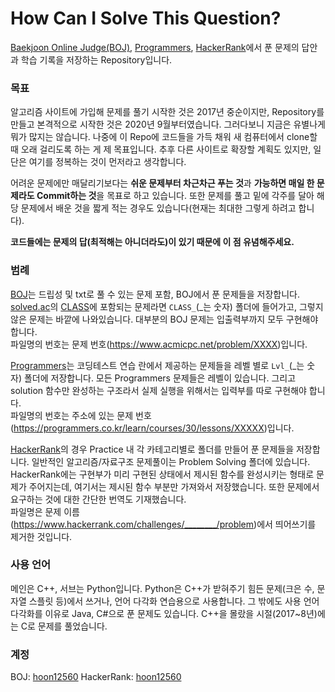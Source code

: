 # How Can I Solve This Question?

[Baekjoon Online Judge(BOJ)](https://www.acmicpc.net/), [Programmers](https://programmers.co.kr/learn/challenges), [HackerRank](https://www.hackerrank.com/dashboard)에서 푼 문제의 답안과 학습 기록을 저장하는 Repository입니다.

### 목표
알고리즘 사이트에 가입해 문제를 풀기 시작한 것은 2017년 중순이지만, Repository를 만들고 본격적으로 시작한 것은 2020년 9월부터였습니다. 그러다보니 지금은 유별나게 뭐가 많지는 않습니다. 나중에 이 Repo에 코드들을 가득 채워 새 컴퓨터에서 clone할 때 오래 걸리도록 하는 게 제 목표입니다. 추후 다른 사이트로 확장할 계획도 있지만, 일단은 여기를 정복하는 것이 먼저라고 생각합니다.

어려운 문제에만 매달리기보다는 **쉬운 문제부터 차근차근 푸는 것**과 **가능하면 매일 한 문제라도 Commit하는 것**을 목표로 하고 있습니다. 또한 문제를 풀고 밑에 각주를 달아 해당 문제에서 배운 것을 짧게 적는 경우도 있습니다(현재는 최대한 그렇게 하려고 합니다).

**코드들에는 문제의 답(최적해는 아니더라도)이 있기 때문에 이 점 유념해주세요.**

### 범례
[BOJ](https://github.com/showmanlee/HowCanISolveThisQuestion/tree/master/BOJ)는 드립성 및 txt로 풀 수 있는 문제 포함, BOJ에서 푼 문제들을 저장합니다. [solved.ac](https://solved.ac/)의 [CLASS](https://solved.ac/class)에 포함되는 문제라면 `CLASS_`(_는 숫자) 폴더에 들어가고, 그렇지 않은 문제는 바깥에 나와있습니다. 대부분의 BOJ 문제는 입출력부까지 모두 구현해야 합니다.    
파일명의 번호는 문제 번호(https://www.acmicpc.net/problem/XXXX)입니다.

[Programmers](https://github.com/showmanlee/HowCanISolveThisQuestion/tree/master/Programmers)는 코딩테스트 연습 란에서 제공하는 문제들을 레벨 별로 `Lvl_`(_는 숫자) 폴더에 저장합니다. 모든 Programmers 문제들은 레벨이 있습니다. 그리고 solution 함수만 완성하는 구조라서 실제 실행을 위해서는 입력부를 따로 구현해야 합니다.     
파일명의 번호는 주소에 있는 문제 번호(https://programmers.co.kr/learn/courses/30/lessons/XXXXX)입니다.

[HackerRank](https://github.com/showmanlee/HowCanISolveThisQuestion/tree/master/HackerRank)의 경우 Practice 내 각 카테고리별로 폴더를 만들어 푼 문제들을 저장합니다. 일반적인 알고리즘/자료구조 문제풀이는 Problem Solving 폴더에 있습니다. HackerRank에는 구현부가 미리 구현된 상태에서 제시된 함수를 완성시키는 형태로 문제가 주어지는데, 여기서는 제시된 함수 부분만 가져와서 저장했습니다. 또한 문제에서 요구하는 것에 대한 간단한 번역도 기재했습니다.      
파일명은 문제 이름(https://www.hackerrank.com/challenges/________/problem)에서 띄어쓰기를 제거한 것입니다.

### 사용 언어 
메인은 C++, 서브는 Python입니다. Python은 C++가 받혀주기 힘든 문제(크은 수, 문자열 스플릿 등)에서 쓰거나, 언어 다각화 연습용으로 사용합니다. 그 밖에도 사용 언어 다각화를 이유로 Java, C#으로 푼 문제도 있습니다. C++을 몰랐을 시절(2017~8년)에는 C로 문제를 풀었습니다.

### 계정
BOJ: [hoon12560](https://www.acmicpc.net/user/hoon12560)
HackerRank: [hoon12560](https://www.hackerrank.com/hoon12560) 
